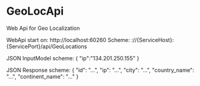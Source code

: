# GeoLocApi
Web Api for Geo Localization

WebApi start on: http://localhost:60260
Scheme: ://{ServiceHost}:{ServicePort}/api/GeoLocations

JSON InputModel scheme:
{
  "ip":"134.201.250.155"
}

JSON Response scheme:
{
  "id": "...",
  "ip": "...",
  "city": "...",
  "country_name": "...",
  "continent_name": "..."
}
